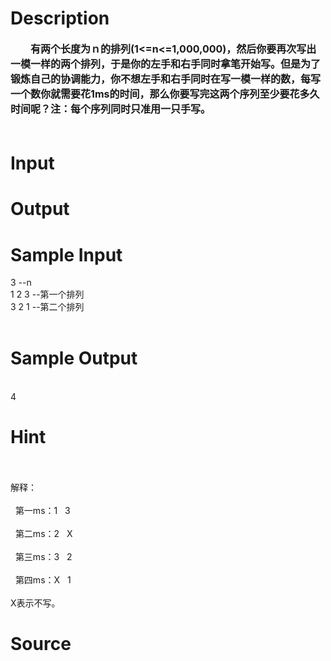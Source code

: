 
# Description

<div class="content"><div style="text-indent: 24pt"><span style="font-size: medium"><b>有两个长度为ｎ的排列</b><b>(1&lt;=n&lt;=1,000,000)</b><b>，然后你要再次写出一模一样的两个排列，于是你的左手和右手同时拿笔开始写。但是为了锻炼自己的协调能力，你不想左手和右手同时在写一模一样的数，每写一个数你就需要花</b><b>1ms</b><b>的时间，那么你要写完这两个序列至少要花多久时间呢？注：每个序列同时只准用一只手写。</b></span></div>
<div><span style="font-size: medium"><b> </b></span></div></div>

# Input

<div class="content"></div>

# Output

<div class="content"></div>

# Sample Input

<div class="content"><span class="sampledata">3   --n<br/>
1 2 3   --第一个排列<br/>
3 2 1   --第二个排列<br/>
 <br/>
</span></div>

# Sample Output

<div class="content"><span class="sampledata"><br/>
4<br/>
 </span></div>

# Hint

<div class="content"><p></p><p><br/><br/>
解释：<br/><br/>
  第一ms：1   3<br/><br/>
  第二ms：2   X<br/><br/>
  第三ms：3   2<br/><br/>
  第四ms：X   1<br/><br/>
X表示不写。</p><p></p></div>

# Source

<div class="content"><p><a href="problemset.php?search="></a></p></div>

